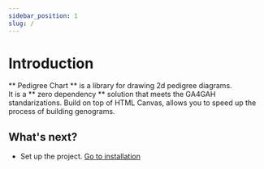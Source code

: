 ```yaml
---
sidebar_position: 1
slug: /
---
```

# Introduction

** Pedigree Chart ** is a library for drawing 2d pedigree diagrams.  
It is a ** zero dependency ** solution that meets the GA4GAH standarizations. 
Build on top of HTML Canvas, allows you to speed up the process of building genograms.

## What's next?

- Set up the project. [Go to installation](https://docusaurus.io/)

